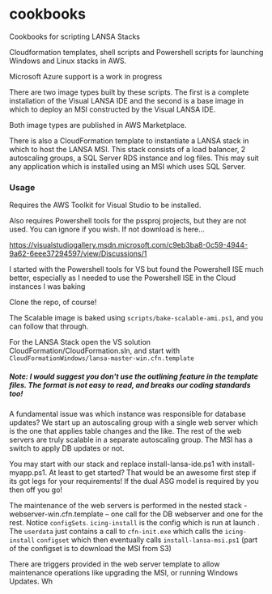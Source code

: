 # cookbooks
Cookbooks for scripting LANSA Stacks

Cloudformation templates, shell scripts and Powershell scripts for launching Windows and Linux stacks in AWS.

Microsoft Azure support is a work in progress

There are two image types built by these scripts. The first is a complete installation of the Visual LANSA IDE and the second is a base image in which to deploy an MSI constructed by the Visual LANSA IDE.

Both image types are published in AWS Marketplace.

There is also a CloudFormation template to instantiate a LANSA stack in which to host the LANSA MSI. This stack consists of a load balancer, 2 autoscaling groups, a SQL Server RDS instance and log files. This may suit any application which is installed using an MSI which uses SQL Server.

### Usage
Requires the AWS Toolkit for Visual Studio to be installed.

Also requires Powershell tools for the pssproj projects, but they are not used. You can ignore if you wish. If not download is here…

https://visualstudiogallery.msdn.microsoft.com/c9eb3ba8-0c59-4944-9a62-6eee37294597/view/Discussions/1

I started with the Powershell tools for VS but found the Powershell ISE much better, especially as I needed to use the Powershell ISE in the Cloud instances I was baking

Clone the repo, of course!

The Scalable image is baked using `scripts/bake-scalable-ami.ps1`, and you can follow that through. 

For the LANSA Stack open the VS solution CloudFormation/CloudFormation.sln, and start with `CloudFormationWindows/lansa-master-win.cfn.template`

##### Note: I would suggest you don't use the outlining feature in the template files. The format is not easy to read, and breaks our coding standards too!


A fundamental issue was which instance was responsible for database updates? We start up an autoscaling group with a single web server which is the one that applies table changes and the like. The rest of the web servers are truly scalable in a separate autoscaling group. The MSI has a switch to apply DB updates or not.

You may start with our stack and replace install-lansa-ide.ps1 with install-myapp.ps1. At least to get started? That would be an awesome first step if its got legs for your requirements! If the dual ASG model is required by you then off you go! 

The maintenance of the web servers is performed in the nested stack - webserver-win.cfn.template – one call for the DB webserver and one for the rest. Notice `configSets`. `icing-install` is the config which is run at launch . The `userdata` just contains a call to `cfn-init.exe` which calls the `icing-install` `configset` which then eventually calls `install-lansa-msi.ps1` (part of the configset is to download the MSI from S3)

There are triggers provided in the web server template to allow maintenance operations like upgrading the MSI, or running Windows Updates. Wh
